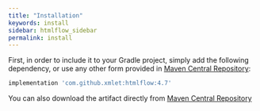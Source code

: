 ```yaml
---
title: "Installation"
keywords: install
sidebar: htmlflow_sidebar
permalink: install
---
```



First, in order to include it to your Gradle project, simply add the following dependency,
or use any other form provided in [Maven Central Repository](https://search.maven.org/artifact/com.github.xmlet/htmlflow):

```groovy
implementation 'com.github.xmlet:htmlflow:4.7'
```

You can also download the artifact directly from [Maven
Central Repository](https://repo1.maven.org/maven2/com/github/xmlet/htmlflow)
